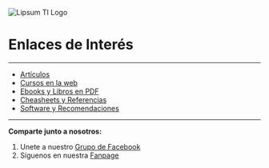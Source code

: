 ![Lipsum TI Logo](https://avatars1.githubusercontent.com/u/34778222?s=120 "Lipsum TI")

# Enlaces de Interés
----------

* [Artículos](https://github.com/lipsum-ti/EnlacesDeInteres/blob/master/articulos.md)
* [Cursos en la web](https://github.com/lipsum-ti/EnlacesDeInteres/blob/master/cursos.md)
* [Ebooks y Libros en PDF](https://github.com/lipsum-ti/EnlacesDeInteres/blob/master/ebooks.md)
* [Cheasheets y Referencias](https://github.com/lipsum-ti/EnlacesDeInteres/blob/master/cheatsheets_y_referencias.md)
* [Software y Recomendaciones](https://github.com/lipsum-ti/EnlacesDeInteres/blob/master/recomendaciones.md)
----------

**Comparte junto a nosotros:**

1. Unete a nuestro [Grupo de Facebook](https://www.facebook.com/groups/222210344882119/)
2. Síguenos en nuestra [Fanpage](https://www.facebook.com/lipsum.ti/?ref=bookmarks)